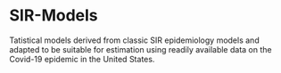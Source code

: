 # SIR-Models
Tatistical models derived from classic SIR epidemiology models and adapted to be suitable for estimation using readily available data on the Covid-19 epidemic in the United States.

